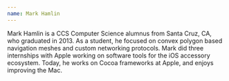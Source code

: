 ```yaml
---
name: Mark Hamlin
---
```



Mark Hamlin is a CCS Computer Science alumnus from Santa Cruz, CA, who graduated in 2013. As a student, he focused on convex polygon based navigation meshes and custom networking protocols. Mark did three internships with Apple working on software tools for the iOS accessory ecosystem. Today, he works on Cocoa frameworks at Apple, and enjoys improving the Mac.

